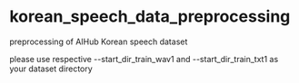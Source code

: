 # korean_speech_data_preprocessing
preprocessing of AIHub Korean speech dataset

please use respective --start_dir_train_wav1 and --start_dir_train_txt1 as your dataset directory
